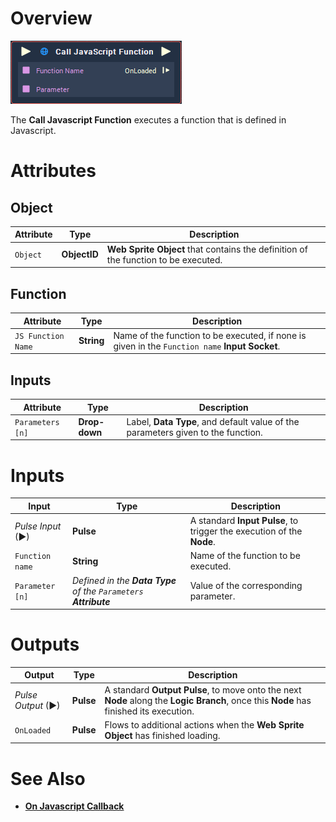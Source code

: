 # Overview

![The Call Javascript Function Node.](../../.gitbook/assets/node-call-javascript-function.png)

The **Call Javascript Function** executes a function that is defined in Javascript.

# Attributes

## Object

|Attribute|Type|Description|
|---|---|---|
| `Object` | **ObjectID** | **Web Sprite** **Object** that contains the definition of the function to be executed. |

## Function

|Attribute|Type|Description|
|---|---|---|
|`JS Function Name` | **String** | Name of the function to be executed, if none is given in the `Function name` **Input Socket**. |

## Inputs

|Attribute|Type|Description|
|---|---|---|
| `Parameters [n]` | **Drop-down** | Label, **Data Type**, and default value of the parameters given to the function. |

# Inputs

|Input|Type|Description|
|---|---|---|
|*Pulse Input* (►)|**Pulse**|A standard **Input Pulse**, to trigger the execution of the **Node**.|
| `Function name` | **String** | Name of the function to be executed. |
| `Parameter [n]` | _Defined in the **Data Type** of the `Parameters` **Attribute**_  | Value of the corresponding parameter. |

# Outputs

|Output|Type|Description|
|---|---|---|
|*Pulse Output* (►)|**Pulse**|A standard **Output Pulse**, to move onto the next **Node** along the **Logic Branch**, once this **Node** has finished its execution.|
| `OnLoaded` | **Pulse** | Flows to additional actions when the **Web Sprite** **Object** has finished loading. |

# See Also
 
 * [**On Javascript Callback**](../events/web/on-javascript-callback.md)

